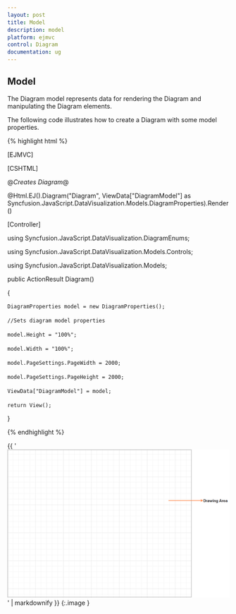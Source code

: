 ```yaml
---
layout: post
title: Model
description: model
platform: ejmvc
control: Diagram
documentation: ug
---
```


## Model

The Diagram model represents data for rendering the Diagram and manipulating the Diagram elements.

The following code illustrates how to create a Diagram with some model properties.



{% highlight html %}

[EJMVC]

[CSHTML]



@*Creates Diagram*@

@Html.EJ().Diagram("Diagram", ViewData["DiagramModel"] as Syncfusion.JavaScript.DataVisualization.Models.DiagramProperties).Render()



[Controller]



using Syncfusion.JavaScript.DataVisualization.DiagramEnums;

using Syncfusion.JavaScript.DataVisualization.Models.Controls;

using Syncfusion.JavaScript.DataVisualization.Models;

public ActionResult Diagram()

{

    DiagramProperties model = new DiagramProperties();

    //Sets diagram model properties

    model.Height = "100%";

    model.Width = "100%";

    model.PageSettings.PageWidth = 2000;

    model.PageSettings.PageHeight = 2000;

    ViewData["DiagramModel"] = model;

    return View();

}



{% endhighlight %}



{{ '![](Model_images/Model_img1.png)' | markdownify }}
{:.image }


